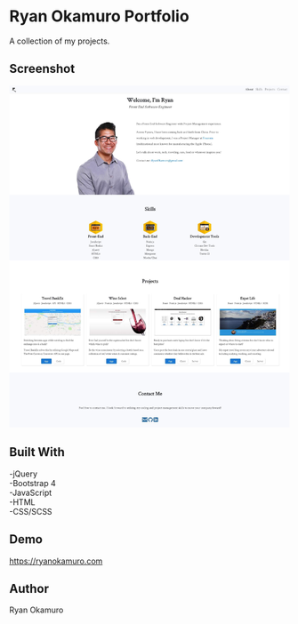 
Ryan Okamuro Portfolio
=============
A collection of my projects.  


Screenshot
-----------

![Landing Page](https://raw.githubusercontent.com/RyanOkamuro/portfolio_page/master/assets/Portfolio_Landing_Page.jpg)


Built With
----------
-jQuery <br />
-Bootstrap 4 <br />
-JavaScript <br />
-HTML <br />
-CSS/SCSS <br />

Demo
--------
https://ryanokamuro.com


Author
--------
Ryan Okamuro